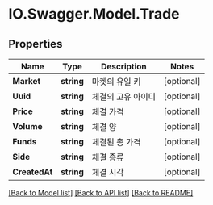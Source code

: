 # IO.Swagger.Model.Trade
## Properties

Name | Type | Description | Notes
------------ | ------------- | ------------- | -------------
**Market** | **string** | 마켓의 유일 키 | [optional] 
**Uuid** | **string** | 체결의 고유 아이디 | [optional] 
**Price** | **string** | 체결 가격 | [optional] 
**Volume** | **string** | 체결 양 | [optional] 
**Funds** | **string** | 체결된 총 가격 | [optional] 
**Side** | **string** | 체결 종류 | [optional] 
**CreatedAt** | **string** | 체결 시각 | [optional] 

[[Back to Model list]](../README.md#documentation-for-models) [[Back to API list]](../README.md#documentation-for-api-endpoints) [[Back to README]](../README.md)

